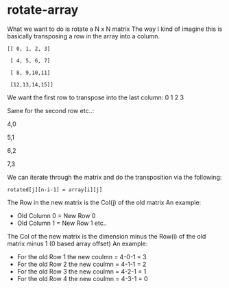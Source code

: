 rotate-array
============

What we want to do is rotate a N x N matrix
The way I kind of imagine this is basically transposing a row in the array into a column.

```
[[ 0, 1, 2, 3]

 [ 4, 5, 6, 7]

 [ 8, 9,10,11]

 [12,13,14,15]]
```
We want the first row to transpose into the last column:
0
1
2
3

Same for the second row etc..:

4,0

5,1

6,2

7,3

We can iterate through the matrix and do the transposition via the following:

`rotated[j][n-i-1] = array[i][j]`

The Row in the new matrix is the Col(j) of the old matrix
An example:
* Old Column 0 = New Row 0
* Old Column 1 = New Row 1 etc..


The Col of the new matrix is the dimension minus the Row(i) of the old matrix minus 1 (0 based array offset)
An example:

* For the old Row 1 the new coulmn = 4-0-1 = 3  
* For the old Row 2 the new coulmn = 4-1-1 = 2
* For the old Row 3 the new coulmn = 4-2-1 = 1
* For the old Row 4 the new coulmn = 4-3-1 = 0
